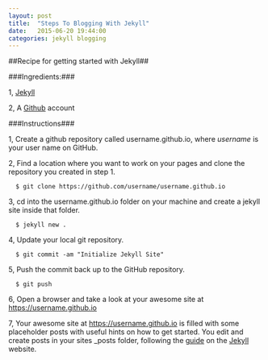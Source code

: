 ```yaml
---
layout: post
title:  "Steps To Blogging With Jekyll"
date:   2015-06-20 19:44:00
categories: jekyll blogging
---
```


##Recipe for getting started with Jekyll##

###Ingredients:###

1, [Jekyll][jekyll]

2, A [Github][github] account


###Instructions###

1, Create a github repository called username.github.io, where
*username* is your user name on GitHub.

2, Find a location where you want to work on your pages and clone
the repository you created in step 1.

```
  $ git clone https://github.com/username/username.github.io
```

3, cd into the username.github.io folder on your machine and create a jekyll site inside that folder.

```
  $ jekyll new .
```

4, Update your local git repository.

```
  $ git commit -am "Initialize Jekyll Site"
```

5, Push the commit back up to the GitHub repository.

```
  $ git push
```

6, Open a browser and take a look at your awesome site at https://username.github.io

7, Your awesome site at https://username.github.io is filled with some
placeholder posts with useful hints on how to get started. You edit and create posts in your sites _posts folder, following the [guide][jekyll-posts] on the [Jekyll][jekyll] website.









[jekyll]:      http://jekyllrb.com
[github]:      https://github.com
[jekyll-posts]: http://jekyllrb.com/docs/posts/
